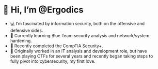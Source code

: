 # 👋 Hi, I’m @Ergodics

- 💻 I’m fascinated by information security, both on the offensive and defensive sides.
- 🦉 Currently learning Blue Team security analysis and network/system hardening.
- 📜 Recently completed the CompTIA Security+.
- 🚀 Originally worked in an IT analysis and development role, but have been playing CTFs for several years and recently began taking steps to fully pivot into cybersecurity, my first love.

<!---
Ergodics/Ergodics is a ✨ special ✨ repository because its `README.md` (this file) appears on your GitHub profile.
You can click the Preview link to take a look at your changes.
--->
